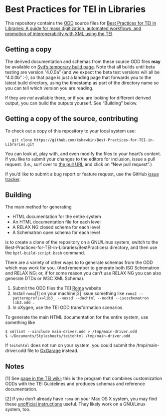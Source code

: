 # Best Practices for TEI in Libraries

This repository contains the [ODD](http://wiki.tei-c.org/index.php/ODD) source files for [Best Practices for TEI in Libraries: A guide for mass digitization, automated workflows, and promotion of interoperability with XML using the TEI](http://purl.oclc.org/NET/teiinlibraries).

## Getting a copy

The derived documentation and schemas from these source ODD files
**may** be available on [Syd’s temporary build
page](http://paramedic.wwp.neu.edu/~syd/temp/BPTL/index.html). Note
that all builds until beta testing are version “4.0.0a” (and we expect
the beta test versions will all be “4.0.0b” :-), so that page is just
a landing page that forwards you to the latest build directory, using
the timestamp as part of the directory name so you can tell which
version you are reading.

If they are _not_ available there, or if you are looking for different
derived output, you can build the outputs yourself. See “Building”
below.

## Getting a copy of the source, contributing

To check out a copy of this repository to your local system use:
```
   git clone https://github.com/kshawkin/Best-Practices-for-TEI-in-Libraries.git
```

You can look at, play with, and even modify the files to your
heart&#x2019;s content. If you like to submit your changes to the
editors for inclusion, issue a pull request. (I.e., surf over to [the
pull
URL](https://github.com/kshawkin/Best-Practices-for-TEI-in-Libraries/pulls)
and click on “New pull request”.)

If you’d like to submit a bug report or feature request, use the
GitHub [issue tracker](https://github.com/kshawkin/Best-Practices-for-TEI-in-Libraries/issues).

## Building

The main method for generating

 * HTML documentation for the entire system
 * An HTML documentation file for each level
 * A RELAX NG closed schema for each level
 * A Schematron open schema for each level

is to create a clone of the repository on a GNU/Linux system,
switch to the Best-Practices-for-TEI-in-Libraries/BestPractices/
directory, and then use the `bptl-build-script.bash` command.

There are a variety of other ways to to generate schemas from the ODD
which may work for you. (And remember to generate both ISO Schematron
and RELAX NG; or, if for some reason you can’t use RELAX NG you can
also generate DTDs or W3C XML Schema).

1. Submit the ODD files the TEI [Roma](http://www.tei-c.org/Roma/) website
1. Install `roma`[1] on your machine[2] issue something like `roma2 --patternprefix=lib3_ --noxsd --dochtml --nodtd --isoschematron lib3.odd .`
1. In oXygen, use the TEI ODD transformation scenarios.

To generate the main HTML documentation for the entire system, use something like
```
$ xmllint --xinclude main-driver.odd > /tmp/main-driver.odd
$ ~/Documents/Stylesheets/teitohtml /tmp/main-driver.odd
```
If `teitohtml` does not run on your system, you could submit the /tmp/main-driver.odd file to [OxGarage](http://www.tei-c.org/oxgarage/) instead.

Notes
-----
[1] See [page in the TEI wiki](https://wiki.tei-c.org/index.php/Roma); this is the program that combines customization ODDs with the TEI Guidelines and produces schemas and reference documentation.

[2] If you don’t already have `roma` on your Mac OS X system, you may find these [unofficial instructions](http://www.wwp.neu.edu/outreach/seminars/_current/handouts/roma_CLI_MacOS_X.html) useful. They likely work on a GNU/Linux system, too.
